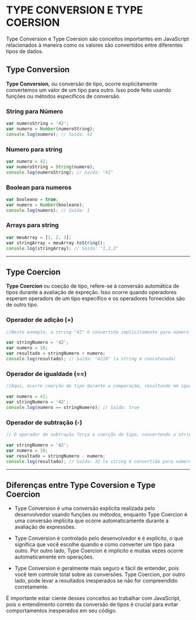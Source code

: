 # TYPE CONVERSION E TYPE COERSION

Type Conversion e Type Coersion são conceitos importantes em JavaScript relacionados à maneira como os valores são convertidos entre diferentes tipos de dados.

## Type Conversion

**Type Conversion**, ou conversão de tipo, ocorre explicitamente convertemos um valor de um tipo para outro. Isso pode feito usando funções ou métodos específicos de conversão.

### String para Número

```js
var numeroString = '42';
var numero = Number(numeroString);
console.log(numero); // Saída: 42
```

### Numero para string

```js
var numero = 42;
var numeroString = String(numero);
console.log(numeroString); // Saída: "42"
```

### Boolean para numeros

```js
var booleano = true;
var numero = Number(booleano);
console.log(numero); // Saída: 1
```

### Arrays para string

```js
var meuArray = [1, 2, 3];
var stringArray = meuArray.toString();
console.log(stringArray); // Saída: "1,2,3"
```

---

## Type Coercion

**Type Coercion** ou coeção de tipo, refere-se à conversão automática de tipos durante a avaliação de expreção. Isso ocorre quando operadores esperam operadors de um tipo específico e os operadores fornecidos são de outro tipo.

### Operador de adição (+)

```js
//Neste exemplo, a string "42" é convertida implicitamente para número durante a operação de adição.

var stringNumero = '42';
var numero = 10;
var resultado = stringNumero + numero;
console.log(resultado); // Saída: "4210" (a string é concatenada)
```

### Operador de igualdade (==)

```js
//Aqui, ocorre coerção de tipo durante a comparação, resultando em igualdade mesmo sendo tipos diferentes.

var numero = 42;
var stringNumero = '42';
console.log(numero == stringNumero); // Saída: true
```

### Operador de subtração (-)

```js
// O operador de subtração força a coerção de tipo, convertendo a string "42" para o número 42.

var stringNumero = '42';
var numero = 10;
var resultado = stringNumero - numero;
console.log(resultado); // Saída: 32 (a string é convertida para número)
```

---

## Diferenças entre Type Coversion e Type Coercion

- Type Conversion é uma conversão explícita realizada pelo desenvolvedor usando funções ou métodos, enquanto Type Coercion é uma conversão implícita que ocorre automaticamente durante a avaliação de expressões.

- Type Conversion é controlado pelo desenvolvedor e é explícito, o que significa que você escolhe quando e como converter um tipo para outro. Por outro lado, Type Coercion é implícito e muitas vezes ocorre automaticamente em operações.

- Type Conversion é geralmente mais seguro e fácil de entender, pois você tem controle total sobre as conversões. Type Coercion, por outro lado, pode levar a resultados inesperados se não for compreendido corretamente.

É importante estar ciente desses conceitos ao trabalhar com JavaScript, pois o entendimento correto da conversão de tipos é crucial para evitar comportamentos inesperados em seu código.
